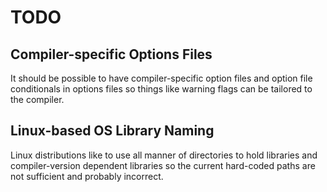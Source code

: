 # TODO

## Compiler-specific Options Files

It should be possible to have compiler-specific option files and
option file conditionals in options files so things like warning flags
can be tailored to the compiler.

## Linux-based OS Library Naming

Linux distributions like to use all manner of directories to hold
libraries and compiler-version dependent libraries so the current
hard-coded paths are not sufficient and probably incorrect.
